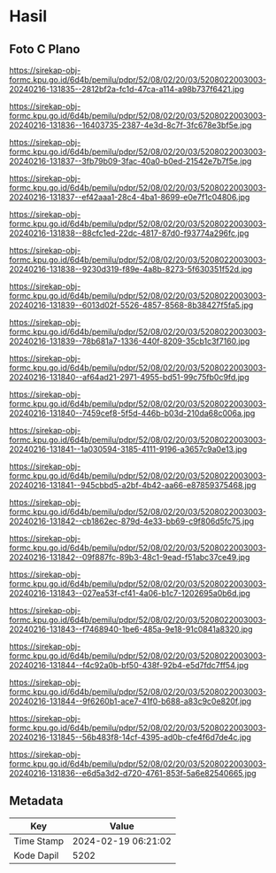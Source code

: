 # Hasil

## Foto C Plano

https://sirekap-obj-formc.kpu.go.id/6d4b/pemilu/pdpr/52/08/02/20/03/5208022003003-20240216-131835--2812bf2a-fc1d-47ca-a114-a98b737f6421.jpg

https://sirekap-obj-formc.kpu.go.id/6d4b/pemilu/pdpr/52/08/02/20/03/5208022003003-20240216-131836--16403735-2387-4e3d-8c7f-3fc678e3bf5e.jpg

https://sirekap-obj-formc.kpu.go.id/6d4b/pemilu/pdpr/52/08/02/20/03/5208022003003-20240216-131837--3fb79b09-3fac-40a0-b0ed-21542e7b7f5e.jpg

https://sirekap-obj-formc.kpu.go.id/6d4b/pemilu/pdpr/52/08/02/20/03/5208022003003-20240216-131837--ef42aaa1-28c4-4ba1-8699-e0e7f1c04806.jpg

https://sirekap-obj-formc.kpu.go.id/6d4b/pemilu/pdpr/52/08/02/20/03/5208022003003-20240216-131838--88cfc1ed-22dc-4817-87d0-f93774a296fc.jpg

https://sirekap-obj-formc.kpu.go.id/6d4b/pemilu/pdpr/52/08/02/20/03/5208022003003-20240216-131838--9230d319-f89e-4a8b-8273-5f630351f52d.jpg

https://sirekap-obj-formc.kpu.go.id/6d4b/pemilu/pdpr/52/08/02/20/03/5208022003003-20240216-131839--6013d02f-5526-4857-8568-8b38427f5fa5.jpg

https://sirekap-obj-formc.kpu.go.id/6d4b/pemilu/pdpr/52/08/02/20/03/5208022003003-20240216-131839--78b681a7-1336-440f-8209-35cb1c3f7160.jpg

https://sirekap-obj-formc.kpu.go.id/6d4b/pemilu/pdpr/52/08/02/20/03/5208022003003-20240216-131840--af64ad21-2971-4955-bd51-99c75fb0c9fd.jpg

https://sirekap-obj-formc.kpu.go.id/6d4b/pemilu/pdpr/52/08/02/20/03/5208022003003-20240216-131840--7459cef8-5f5d-446b-b03d-210da68c006a.jpg

https://sirekap-obj-formc.kpu.go.id/6d4b/pemilu/pdpr/52/08/02/20/03/5208022003003-20240216-131841--1a030594-3185-4111-9196-a3657c9a0e13.jpg

https://sirekap-obj-formc.kpu.go.id/6d4b/pemilu/pdpr/52/08/02/20/03/5208022003003-20240216-131841--945cbbd5-a2bf-4b42-aa66-e87859375468.jpg

https://sirekap-obj-formc.kpu.go.id/6d4b/pemilu/pdpr/52/08/02/20/03/5208022003003-20240216-131842--cb1862ec-879d-4e33-bb69-c9f806d5fc75.jpg

https://sirekap-obj-formc.kpu.go.id/6d4b/pemilu/pdpr/52/08/02/20/03/5208022003003-20240216-131842--09f887fc-89b3-48c1-9ead-f51abc37ce49.jpg

https://sirekap-obj-formc.kpu.go.id/6d4b/pemilu/pdpr/52/08/02/20/03/5208022003003-20240216-131843--027ea53f-cf41-4a06-b1c7-1202695a0b6d.jpg

https://sirekap-obj-formc.kpu.go.id/6d4b/pemilu/pdpr/52/08/02/20/03/5208022003003-20240216-131843--f7468940-1be6-485a-9e18-91c0841a8320.jpg

https://sirekap-obj-formc.kpu.go.id/6d4b/pemilu/pdpr/52/08/02/20/03/5208022003003-20240216-131844--f4c92a0b-bf50-438f-92b4-e5d7fdc7ff54.jpg

https://sirekap-obj-formc.kpu.go.id/6d4b/pemilu/pdpr/52/08/02/20/03/5208022003003-20240216-131844--9f6260b1-ace7-41f0-b688-a83c9c0e820f.jpg

https://sirekap-obj-formc.kpu.go.id/6d4b/pemilu/pdpr/52/08/02/20/03/5208022003003-20240216-131845--56b483f8-14cf-4395-ad0b-cfe4f6d7de4c.jpg

https://sirekap-obj-formc.kpu.go.id/6d4b/pemilu/pdpr/52/08/02/20/03/5208022003003-20240216-131836--e6d5a3d2-d720-4761-853f-5a6e82540665.jpg


## Metadata

| Key        | Value               |
| ---------- | ------------------- |
| Time Stamp | 2024-02-19 06:21:02 |
| Kode Dapil | 5202                |



